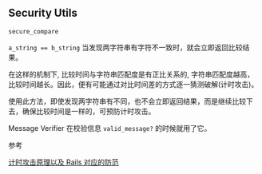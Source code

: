 ## Security Utils

```
secure_compare
```

`a_string == b_string` 当发现两字符串有字符不一致时，就会立即返回比较结果。

在这样的机制下, 比较时间与字符串匹配度是有正比关系的, 字符串匹配度越高，比较时间越长。因此，便有可能通过对比时间差的方式逐一猜测破解(计时攻击)。

使用此方法，即使发现两字符串有不同，也不会立即返回结果，而是继续比较下去，确保比较时间是一样的，可预防计时攻击。

Message Verifier 在校验信息 `valid_message?` 的时候就用了它。

参考

[计时攻击原理以及 Rails 对应的防范](https://ruby-china.org/topics/21380)
